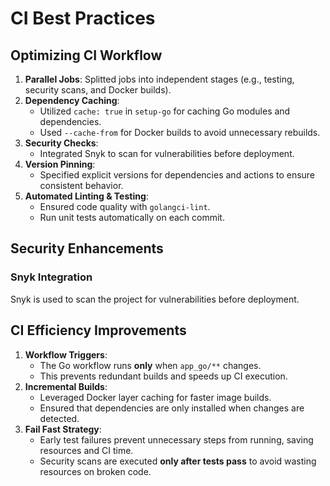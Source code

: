 # CI Best Practices

## Optimizing CI Workflow
1. **Parallel Jobs**: Splitted jobs into independent stages (e.g., testing, security scans, and Docker builds).
2. **Dependency Caching**:
   - Utilized `cache: true` in `setup-go` for caching Go modules and dependencies.
   - Used `--cache-from` for Docker builds to avoid unnecessary rebuilds.
3. **Security Checks**:
   - Integrated Snyk to scan for vulnerabilities before deployment.
4. **Version Pinning**:
   - Specified explicit versions for dependencies and actions to ensure consistent behavior.
5. **Automated Linting & Testing**:
   - Ensured code quality with `golangci-lint`.
   - Run unit tests automatically on each commit.

## Security Enhancements
### Snyk Integration
Snyk is used to scan the project for vulnerabilities before deployment.

## CI Efficiency Improvements
1. **Workflow Triggers**:
   - The Go workflow runs **only** when `app_go/**` changes.
   - This prevents redundant builds and speeds up CI execution.
2. **Incremental Builds**:
   - Leveraged Docker layer caching for faster image builds.
   - Ensured that dependencies are only installed when changes are detected.
3. **Fail Fast Strategy**:
   - Early test failures prevent unnecessary steps from running, saving resources and CI time.
   - Security scans are executed **only after tests pass** to avoid wasting resources on broken code.
